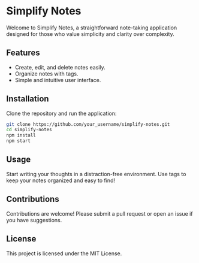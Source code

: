# Simplify Notes

Welcome to Simplify Notes, a straightforward note-taking application designed for those who value simplicity and clarity over complexity.

## Features
- Create, edit, and delete notes easily.
- Organize notes with tags.
- Simple and intuitive user interface.

## Installation
Clone the repository and run the application:
```bash
git clone https://github.com/your_username/simplify-notes.git
cd simplify-notes
npm install
npm start
```

## Usage
Start writing your thoughts in a distraction-free environment. Use tags to keep your notes organized and easy to find!

## Contributions
Contributions are welcome! Please submit a pull request or open an issue if you have suggestions.

## License
This project is licensed under the MIT License.
